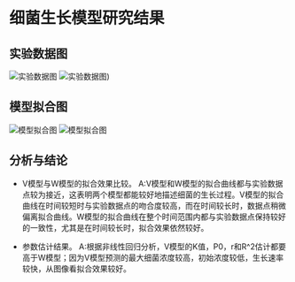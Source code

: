 # 细菌生长模型研究结果

## 实验数据图

![实验数据图](/workspaces/cp2025-practices-week4-zsy/src/V_experiment_data.png)
![实验数据图](/workspaces/cp2025-practices-week4-zsy/src/W_experiment_data.png))

## 模型拟合图

![模型拟合图](/workspaces/cp2025-practices-week4-zsy/src/V_data_fit.png)
![模型拟合图](/workspaces/cp2025-practices-week4-zsy/src/W_data_fit.png)
## 分析与结论

- V模型与W模型的拟合效果比较。
A:V模型和W模型的拟合曲线都与实验数据点较为接近，这表明两个模型都能较好地描述细菌的生长过程。V模型的拟合曲线在时间较短时与实验数据点的吻合度较高，而在时间较长时，数据点稍微偏离拟合曲线。W模型的拟合曲线在整个时间范围内都与实验数据点保持较好的一致性，尤其是在时间较长时，拟合效果依然较好。

- 参数估计结果。
A:根据非线性回归分析，V模型的K值，P0，r和R^2估计都要高于W模型；因为V模型预测的最大细菌浓度较高，初始浓度较低，生长速率较快，从图像看拟合效果较好。
